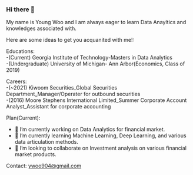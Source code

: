 ### Hi there 👋
My name is Young Woo and I am always eager to learn Data Anayltics and knowledges associated with. 

Here are some ideas to get you acquanited with me!:

Educations: <br>
-(Current) Georgia Institute of Technology-Masters in Data Analytics <br> 
-(Undergraduate) University of Michigan- Ann Arbor(Economics, Class of 2019) <br>

Careers: <br> 
-(~2021) Kiwoom Securities_Global Securities Department_Manager/Operater for outbound securities <br>
-(2016) Moore Stephens International Limited_Summer Corporate Account Analyst_Assistant for corporate accounting   

Plan(Current): 
- 🔭 I’m currently working on Data Analytics for financial market. 
- 🌱 I’m currently learning Machine Learning, Deep Learning, and various data articulation methods.
- 👯 I’m looking to collaborate on Investment analysis on various financial market products. 

Contact: 
ywoo904@gmail.com
